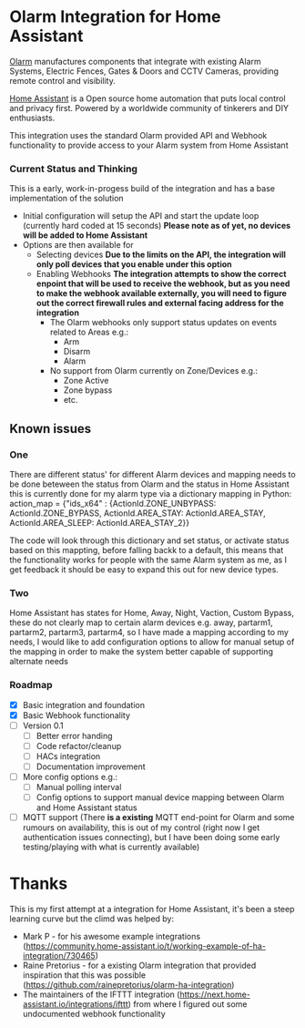 # Olarm Integration for Home Assistant

[Olarm](https://www.olarm.com/) manufactures components that integrate with existing Alarm Systems, Electric Fences, Gates & Doors and CCTV Cameras, providing remote control and visibility.

[Home Assistant](https://www.home-assistant.io/) is a Open source home automation that puts local control and privacy first. Powered by a worldwide community of tinkerers and DIY enthusiasts.

This integration uses the standard Olarm provided API and Webhook functionality to provide access to your Alarm system from Home Assistant

### Current Status and Thinking

This is a early, work-in-progess build of the integration and has a base implementation of the solution
- Initial configuration will setup the API and start the update loop (currently hard coded at 15 seconds) **Please note as of yet, no devices will be added to Home Assistant**
- Options are then available for
    - Selecting devices **Due to the limits on the API, the integration will only poll devices that you enable under this option**
    - Enabling Webhooks **The integration attempts to show the correct enpoint that will be used to receive the webhook, but as you need to make the webhook available externally, you will need to figure out the correct firewall rules and external facing address for the integration**
        - The Olarm webhooks only support status updates on events related to Areas e.g.:
            - Arm
            - Disarm
            - Alarm
        - No support from Olarm currently on Zone/Devices e.g.:
            - Zone Active
            - Zone bypass
            - etc.

## Known issues

### One
There are different status' for different Alarm devices and mapping needs to be done beteween the status from Olarm and the status in Home Assistant this is currently done for my alarm type via a dictionary mapping in Python:
action_map = {"ids_x64" : {ActionId.ZONE_UNBYPASS: ActionId.ZONE_BYPASS,
                           ActionId.AREA_STAY: ActionId.AREA_STAY,
                           ActionId.AREA_SLEEP: ActionId.AREA_STAY_2}}

The code will look through this dictionary and set status, or activate status based on this mappting, before falling backk to a default, this means that the functionality works for people with the same Alarm system as me, as I get feedback it should be easy to expand this out for new device types.

### Two
Home Assistant has states for Home, Away, Night, Vaction, Custom Bypass, these do not clearly map to certain alarm devices e.g. away, partarm1, partarm2, partarm3, partarm4, so I have made a mapping according to my needs, I would like to add configuration options to allow for manual setup of the mapping in order to make the system better capable of supporting alternate needs

### Roadmap

- [x] Basic integration and foundation
- [x] Basic Webhook functionality
- [ ] Version 0.1
    - [ ] Better error handing
    - [ ] Code refactor/cleanup
    - [ ] HACs integration
    - [ ] Documentation improvement
- [ ] More config options e.g.:
    - [ ] Manual polling interval 
    - [ ] Config options to support manual device mapping between Olarm and Home Assistant status
- [ ] MQTT support (There **is a existing** MQTT end-point for Olarm and some rumours on availability, this is out of my control (right now I get authentication issues connecting), but I have been doing some early testing/playing with what is currently available)

# Thanks
This is my first attempt at a integration for Home Assistant, it's been a steep learning curve but the climd was helped by:
- Mark P - for his awesome example integrations (https://community.home-assistant.io/t/working-example-of-ha-integration/730465)
- Raine Pretorius - for a existing Olarm integration that provided inspiration that this was possible (https://github.com/rainepretorius/olarm-ha-integration)
- The maintainers of the IFTTT integration (https://next.home-assistant.io/integrations/ifttt) from where I figured out some undocumented webhook functionality